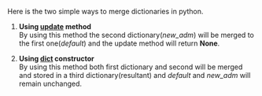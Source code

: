 Here is the two simple ways to merge dictionaries in python.  
  

1.  **Using [update](http://docs.python.org/library/stdtypes.html#dict.update) method**  
    By using this method the second dictionary(*new\_adm*) will be merged to the first one(*default*) and the update method will return **None**.  
      
2.  **Using [dict](http://docs.python.org/library/stdtypes.html#dict) constructor**  
    By using this method both first dictionary and second will be merged and stored in a third dictionary(resultant) and *default* and *new\_adm* will remain unchanged.  
      

